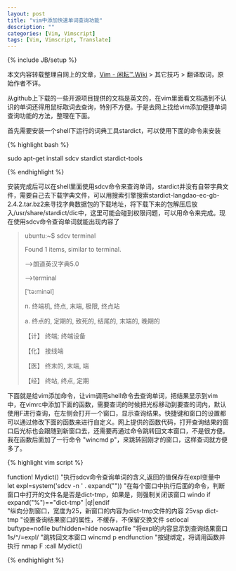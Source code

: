 ```yaml
---
layout: post
title: "vim中添加快速单词查询功能"
description: ""
categories: [Vim, Vimscript]
tags: [Vim, Vimscript, Translate]
---
```

{% include JB/setup %}

本文内容转载整理自网上的文章，[Vim - 闲耘™.Wiki](http://wiki.hotoo.me/Vim.html) > 其它技巧 > 翻译取词，原始作者不详。

从github上下载的一些开源项目提供的文档是英文的，在vim里面看文档遇到不认识的单词还得用鼠标取词去查询，特别不方便。于是去网上找给vim添加便捷单词查询功能的方法，整理在下面。

首先需要安装一个shell下运行的词典工具stardict，可以使用下面的命令来安装

{% highlight bash %}

sudo apt-get install sdcv stardict stardict-tools 

{% endhighlight %}

安装完成后可以在shell里面使用sdcv命令来查询单词，stardict并没有自带字典文件，需要自己去下载字典文件，可以用搜索引擎搜索stardict-langdao-ec-gb-2.4.2.tar.bz2来寻找字典数据包的下载地址，将下载下来的包解压后放入/usr/share/stardict/dic中，这里可能会碰到权限问题，可以用命令来完成。现在使用sdcv命令查询单词就能出现内容了

>ubuntu:~$ sdcv terminal
>
>Found 1 items, similar to terminal.
>
>-->朗道英汉字典5.0
>
>-->terminal
>
>\['tә:minәl\]
>
>n. 终端机, 终点, 末端, 极限, 终点站
>
>a. 终点的, 定期的, 致死的, 结尾的, 末端的, 晚期的
>
>【计】 终端; 终端设备
>
>【化】 接线端
>
>【医】 终末的, 末端, 端
>
>【经】 终站, 终点, 定期

下面就是给vim添加命令，让vim调用shell命令去查询单词，把结果显示到vim中，在vimrc中添加下面的函数，需要查词的时候把光标移动到要查的词内，默认使用<leader>F进行查询，在左侧会打开一个窗口，显示查询结果。快捷键和窗口的设置都可以通过修改下面的函数来进行自定义。网上提供的函数代码，打开查询结果的窗口后光标也会跟随到新窗口去，还需要再通过命令跳转回文本窗口，不是很方便。我在函数后面加了一行命令 "wincmd p"，来跳转回刚才的窗口，这样查词就方便多了。

{% highlight vim script %}

function! Mydict()
	"执行sdcv命令查询单词的含义,返回的值保存在expl变量中
	let expl=system('sdcv -n ' . expand("<cword>"))
	"在每个窗口中执行后面的命令，判断窗口中打开的文件名是否是dict-tmp，如果是，则强制关闭该窗口
	windo if expand("%")=="dict-tmp" |q!|endif	
	"纵向分割窗口，宽度为25，新窗口的内容为dict-tmp文件的内容
	25vsp dict-tmp
	"设置查询结果窗口的属性，不缓存，不保留交换文件
	setlocal buftype=nofile bufhidden=hide noswapfile
	"将expl的内容显示到查询结果窗口
	1s/^/\=expl/
	"跳转回文本窗口
	wincmd p
endfunction
"按键绑定，将调用函数并执行
nmap <leader>F :call Mydict()

{% endhighlight %}

